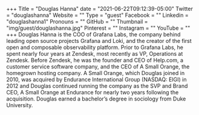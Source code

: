 +++
Title = "Douglas Hanna"
date = "2021-06-22T09:12:39-05:00"
Twitter = "douglashanna"
Website = ""
Type = "guest"
Facebook = ""
Linkedin = "douglashanna1"
Pronouns = ""
GitHub = ""
Thumbnail = "img/guest/douglashanna.jpg"
Pinterest = ""
Instagram = ""
YouTube = ""
+++
Douglas Hanna is the COO of Grafana Labs, the company behind leading open source projects Grafana and Loki, and the creator of the first open and composable observability platform. Prior to Grafana Labs, he spent nearly four years at Zendesk, most recently as VP, Operations at Zendesk. Before Zendesk, he was the founder and CEO of Help.com, a customer service software company, and the CEO of A Small Orange, the homegrown hosting company. A Small Orange, which Douglas joined in 2010, was acquired by Endurance International Group (NASDAQ: EIGI) in 2012 and Douglas continued running the company as the SVP and Brand CEO, A Small Orange at Endurance for nearly two years following the acquisition. Douglas earned a bachelor’s degree in sociology from Duke University.
